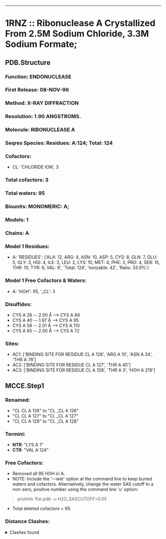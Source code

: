 ---
# 1RNZ :: Ribonuclease A Crystallized From 2.5M Sodium Chloride, 3.3M Sodium Formate;
## PDB.Structure
### Function: ENDONUCLEASE
### First Release: 08-NOV-96
### Method: X-RAY DIFFRACTION
### Resolution: 1.90 ANGSTROMS.
### Molecule: RIBONUCLEASE A
### Seqres Species: Residues: A:124; Total: 124
### Cofactors:
  -  CL:
 'CHLORIDE ION', 3

### Total cofactors: 3
### Total waters: 95
### Biounits: MONOMERIC: A;
### Models: 1
### Chains: A
### Model 1 Residues:
  - A:
 'RESIDUES': ('ALA: 12, ARG: 4, ASN: 10, ASP: 5, CYS: 8, GLN: 7, GLU: 5, GLY: 3, HIS: 4, ILE: 3, LEU: 2, LYS: 10, MET: 4, PHE: 3, PRO: 4, SER: 15, THR: 10, TYR: 6, VAL: 9', 'Total: 124', 'Ionizable: 42',
              'Ratio: 33.9%')

### Model 1 Free Cofactors & Waters:
  - A:
 'HOH': 95, '_CL': 3

### Disulfides:
  - CYS A  26 -- 2.00 Å --> CYS A  84
  - CYS A  40 -- 1.97 Å --> CYS A  95
  - CYS A  58 -- 2.01 Å --> CYS A 110
  - CYS A  65 -- 2.00 Å --> CYS A  72

### Sites:
  - AC1: ['BINDING SITE FOR RESIDUE CL A 126', 'ARG A  10', 'ASN A  34', 'THR A  78']
  - AC2: ['BINDING SITE FOR RESIDUE CL A 127', 'THR A  45']
  - AC3: ['BINDING SITE FOR RESIDUE CL A 128', 'THR A   3', 'HOH A 219']

## MCCE.Step1
### Renamed:
  - "CL    CL A 126" to "CL   _CL A 126"
  - "CL    CL A 127" to "CL   _CL A 127"
  - "CL    CL A 128" to "CL   _CL A 128"

### Termini:
 - <strong>NTR</strong>: "LYS A   1"
 - <strong>CTR</strong>: "VAL A 124"

### Free Cofactors:
  - Removed all 95 HOH in A.
  - NOTE: Include the '--wet' option at the command line to keep buried waters and cofactors. Alternatively, change the water SAS cutoff to a non-zero, positive number using the command line 'u' option:
  > protinfo 1fat.pdb -u H2O_SASCUTOFF=0.05
  - Total deleted cofactors = 95.

### Distance Clashes:
<details><summary>Clashes found</summary>

- d= 1.51: " CA  NTR A   1" to " CB  LYS A   1"
- d= 2.00: " SG  CYS A  26" to " SG  CYS A  84"
- d= 1.97: " SG  CYS A  40" to " SG  CYS A  95"
- d= 2.00: " SG  CYS A  65" to " SG  CYS A  72"

</details>

